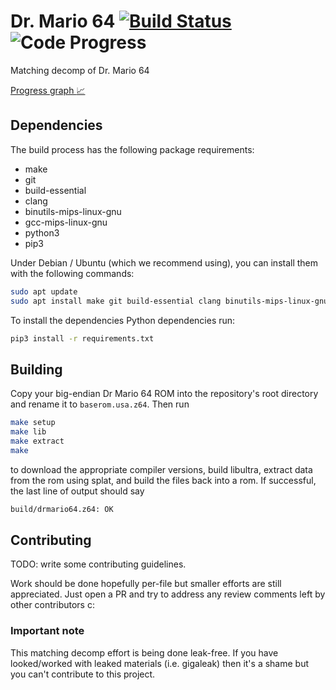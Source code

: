 # Dr. Mario 64 [![Build Status]][actions] ![Code Progress]

[Build Status]: <https://github.com/AngheloAlf/drmario64/actions/workflows/ci.yml/badge.svg>
[actions]: <https://github.com/AngheloAlf/drmario64/actions/workflows/ci.yml>
[Code Progress]: https://img.shields.io/endpoint?label=Code&url=https%3A%2F%2Fprogress.deco.mp%2Fdata%2Fdrmario64%2Fus%2Fcode%2F%3Fmode%3Dshield%26measure%3Dall

Matching decomp of Dr. Mario 64

[Progress graph :chart_with_upwards_trend:](https://angheloalf.github.io/drmario64/)

## Dependencies

The build process has the following package requirements:

* make
* git
* build-essential
* clang
* binutils-mips-linux-gnu
* gcc-mips-linux-gnu
* python3
* pip3

Under Debian / Ubuntu (which we recommend using), you can install them with the following commands:

```bash
sudo apt update
sudo apt install make git build-essential clang binutils-mips-linux-gnu gcc-mips-linux-gnu python3 python3-pip
```

To install the dependencies Python dependencies run:

```bash
pip3 install -r requirements.txt
```

## Building

Copy your big-endian Dr Mario 64 ROM into the repository's root directory and rename it to `baserom.usa.z64`. Then run

```bash
make setup
make lib
make extract
make
```

to download the appropriate compiler versions, build libultra, extract data from the rom using splat, and build the files back into a rom. If successful, the last line of output should say

```bash
build/drmario64.z64: OK
```

## Contributing

TODO: write some contributing guidelines.

Work should be done hopefully per-file but smaller efforts are still appreciated. Just open a PR and try to address any review comments left by other contributors c:

### Important note

This matching decomp effort is being done leak-free. If you have looked/worked with leaked materials (i.e. gigaleak) then it's a shame but you can't contribute to this project.

